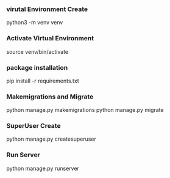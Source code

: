 ### virutal Environment Create
python3 -m venv venv

### Activate Virtual Environment
source venv/bin/activate

### package installation
pip install -r requirements.txt

### Makemigrations and Migrate
python manage.py makemigrations
python manage.py migrate

### SuperUser Create
python manage.py createsuperuser

### Run Server
python manage.py runserver